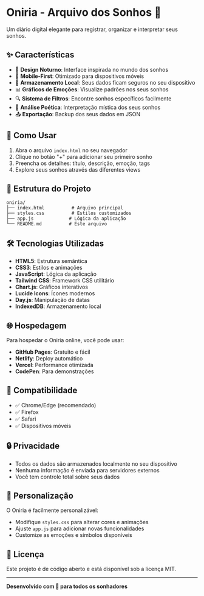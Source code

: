 # Oniria - Arquivo dos Sonhos 🌙

Um diário digital elegante para registrar, organizar e interpretar seus sonhos.

## ✨ Características

- 🌙 **Design Noturno**: Interface inspirada no mundo dos sonhos
- 📱 **Mobile-First**: Otimizado para dispositivos móveis
- 💾 **Armazenamento Local**: Seus dados ficam seguros no seu dispositivo
- 📊 **Gráficos de Emoções**: Visualize padrões nos seus sonhos
- 🔍 **Sistema de Filtros**: Encontre sonhos específicos facilmente
- 🎨 **Análise Poética**: Interpretação mística dos seus sonhos
- 📤 **Exportação**: Backup dos seus dados em JSON

## 🚀 Como Usar

1. Abra o arquivo `index.html` no seu navegador
2. Clique no botão "+" para adicionar seu primeiro sonho
3. Preencha os detalhes: título, descrição, emoção, tags
4. Explore seus sonhos através das diferentes views

## 📁 Estrutura do Projeto

```
oniria/
├── index.html          # Arquivo principal
├── styles.css          # Estilos customizados
├── app.js             # Lógica da aplicação
└── README.md          # Este arquivo
```

## 🛠️ Tecnologias Utilizadas

- **HTML5**: Estrutura semântica
- **CSS3**: Estilos e animações
- **JavaScript**: Lógica da aplicação
- **Tailwind CSS**: Framework CSS utilitário
- **Chart.js**: Gráficos interativos
- **Lucide Icons**: Ícones modernos
- **Day.js**: Manipulação de datas
- **IndexedDB**: Armazenamento local

## 🌐 Hospedagem

Para hospedar o Oniria online, você pode usar:

- **GitHub Pages**: Gratuito e fácil
- **Netlify**: Deploy automático
- **Vercel**: Performance otimizada
- **CodePen**: Para demonstrações

## 📱 Compatibilidade

- ✅ Chrome/Edge (recomendado)
- ✅ Firefox
- ✅ Safari
- ✅ Dispositivos móveis

## 🔒 Privacidade

- Todos os dados são armazenados localmente no seu dispositivo
- Nenhuma informação é enviada para servidores externos
- Você tem controle total sobre seus dados

## 🎨 Personalização

O Oniria é facilmente personalizável:

- Modifique `styles.css` para alterar cores e animações
- Ajuste `app.js` para adicionar novas funcionalidades
- Customize as emoções e símbolos disponíveis

## 📄 Licença

Este projeto é de código aberto e está disponível sob a licença MIT.

---

**Desenvolvido com 💜 para todos os sonhadores**
